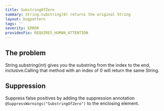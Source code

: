 ```yaml
---
title: SubstringOfZero
summary: String.substring(0) returns the original String
layout: bugpattern
tags: ''
severity: ERROR
providesFix: REQUIRES_HUMAN_ATTENTION
---
```


<!--
*** AUTO-GENERATED, DO NOT MODIFY ***
To make changes, edit the @BugPattern annotation or the explanation in docs/bugpattern.
-->

## The problem
String.substring(int) gives you the substring from the index to the end, inclusive.Calling that method with an index of 0 will return the same String.

## Suppression
Suppress false positives by adding the suppression annotation `@SuppressWarnings("SubstringOfZero")` to the enclosing element.
